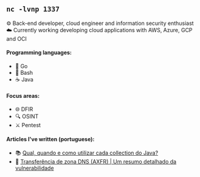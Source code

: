 ## `nc -lvnp 1337`

⚙️️ Back-end developer, cloud engineer and information security enthusiast<br>
☁️ Currently working developing cloud applications with AWS, Azure, GCP and OCI

#### Programming languages:
- 🔵 Go
- 🐚 Bash
- ☕ Java

#### Focus areas:
- 🌐 DFIR
- 🔍 OSINT
- ⚔️ Pentest

#### Articles I've written (portuguese):
- 📚 <a href="https://medium.com/@ohtoaki/java-collections-qual-interface-utilizar-a41b8b5c8aac" target="_blank">Qual, quando e como utilizar cada collection do Java?</a>
- 📜 <a href="https://medium.com/@ohtoaki/transfer%C3%AAncia-de-zona-dns-axfr-um-resumo-detalhado-da-vulnerabilidade-7ac99e21620b" target="_blank">Transferência de zona DNS (AXFR) | Um resumo detalhado da vulnerabilidade</a>

